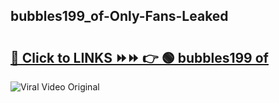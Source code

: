 
 ## bubbles199_of-Only-Fans-Leaked

# <h2><a href="https://clipsfans.com/bubbles199_of&ref=git">🔗 Click to LINKS ⏩⏩ 👉 🟢 bubbles199 of </a></h2>

<a href="https://clipsfans.com/bubbles199_of&ref=git" rel="nofollow" data-target="animated-image.originalLink"><img src="https://i.ibb.co.com/xMMVF88/686577567.gif" alt="Viral Video Original" style="max-width: 100%; display: inline-block;" data-target="animated-image.originalImage"></a>
